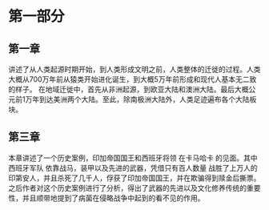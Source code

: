 # 第一部分

## 第一章

讲述了从人类起源时期开始，到人类形成文明之前，人类整体的迁徙的过程。人类大概从700万年前从猿类开始进化诞生，到大概5万年前形成和现代人基本无二致的样子。
在地域迁徙中，首先从非洲起源，到欧亚大陆和澳洲大陆。最后大概公元前1万年到达美洲两个大陆。至此，除南极洲大陆外，人类足迹遍布各个大陆板块。

## 第三章

本章讲述了一个历史案例，印加帝国国王和西班牙将领 在卡马哈卡 的见面。其中西班牙军队 依靠战马，装甲以及先进的武器，凭借只有百人数量 战胜了上万人的印第安人，并且杀死了几千人，俘获了印加帝国国王，并在欺骗得到赎金后撕票。
之后作者对这个历史案例进行了分析，得出了武器的先进以及文化修养传统的重要性，并且顺带地提到了病菌在侵略战争中起到的看不见的作用。